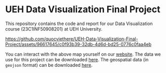 # UEH Data Visualization Final Project

This repository contains the code and report for our Data Visualization course (23C1INF50908201) at UEH University.


https://github.com/quocviethere/UEH-Data-Visualization-Final-Project/assets/96617645/c0f93b39-32db-4d6d-bd25-0776c0faa4eb


You can interact with the above map yourself on our [website](https://thptqg.github.io/figs/mean_eng_map.html). The data we use for this project can be downloaded [here](https://drive.google.com/file/d/1ZAwDZxBu9DiYXk8NZot25KH7Qs-q8jEx/view?usp=drive_link). The geospatial data (in `geojson` format) can be downloaded [here](https://drive.google.com/file/d/1j6UhyoAqGIGsbSiMv_-8NxLMfAdKMDJv/view?usp=drive_link).
